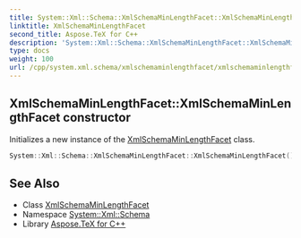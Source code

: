 ```yaml
---
title: System::Xml::Schema::XmlSchemaMinLengthFacet::XmlSchemaMinLengthFacet constructor
linktitle: XmlSchemaMinLengthFacet
second_title: Aspose.TeX for C++
description: 'System::Xml::Schema::XmlSchemaMinLengthFacet::XmlSchemaMinLengthFacet constructor. Initializes a new instance of the XmlSchemaMinLengthFacet class in C++.'
type: docs
weight: 100
url: /cpp/system.xml.schema/xmlschemaminlengthfacet/xmlschemaminlengthfacet/
---
```

## XmlSchemaMinLengthFacet::XmlSchemaMinLengthFacet constructor


Initializes a new instance of the [XmlSchemaMinLengthFacet](../) class.

```cpp
System::Xml::Schema::XmlSchemaMinLengthFacet::XmlSchemaMinLengthFacet()
```

## See Also

* Class [XmlSchemaMinLengthFacet](../)
* Namespace [System::Xml::Schema](../../)
* Library [Aspose.TeX for C++](../../../)
